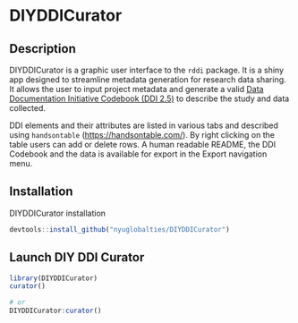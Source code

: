 
<!-- README.md is generated from README.Rmd. Please edit that file -->

# DIYDDICurator

## Description

DIYDDICurator is a graphic user interface to the `rddi` package. It is a
shiny app designed to streamline metadata generation for research data
sharing. It allows the user to input project metadata and generate a
valid [Data Documentation Initiative Codebook (DDI
2.5)](https://ddialliance.org/Specification/DDI-Codebook/2.5/) to
describe the study and data collected.

DDI elements and their attributes are listed in various tabs and
described using `handsontable` (<https://handsontable.com/>). By right
clicking on the table users can add or delete rows. A human readable
README, the DDI Codebook and the data is available for export in the
Export navigation menu.

## Installation

DIYDDICurator installation

``` r
devtools::install_github("nyuglobalties/DIYDDICurator")
```

## Launch DIY DDI Curator

``` r
library(DIYDDICurator)
curator()

# or
DIYDDICurator:curator()
```
